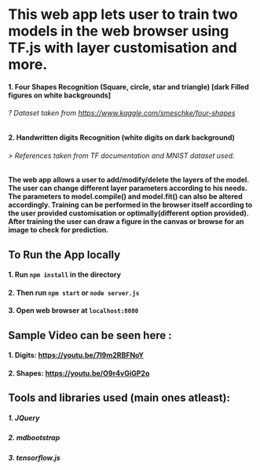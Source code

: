 # This web app lets user to train two models in the web browser using TF.js with layer customisation and more.
#### 1. Four Shapes Recognition (Square, circle, star and triangle) [dark Filled figures on white backgrounds]
###### ? Dataset taken from https://www.kaggle.com/smeschke/four-shapes
#### 2. Handwritten digits Recognition (white digits on dark background)
###### > References taken from TF documentation and MNIST dataset used.

#### The web app allows a user to add/modify/delete the layers of the model. The user can change different layer parameters according to his needs. The parameters to model.compile() and model.fit() can also be altered accordingly. Training can be performed in the browser itself according to the user provided customisation or optimally(different option provided). After training the user can draw a figure in the canvas or browse for an image to check for prediction.

## To Run the App locally

#### 1. Run `npm install` in the directory

#### 2. Then run `npm start` or `node server.js`

#### 3. Open web browser at `localhost:8080`

## Sample Video can be seen here :
#### 1. Digits:  https://youtu.be/7l9m2RBFNoY
#### 2. Shapes:  https://youtu.be/O9r4vGiGP2o


## Tools and libraries used (main ones atleast):
##### 1. JQuery
##### 2. mdbootstrap
##### 3. tensorflow.js

